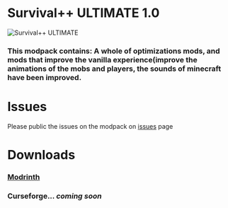 # Survival++ ULTIMATE 1.0
![Survival++ ULTIMATE](https://github.com/user-attachments/assets/5eca86ed-4dc0-4282-a792-7afccc98d8b4)
### This modpack contains: A whole of optimizations mods, and mods that improve the vanilla experience(improve the animations of the mobs and players, the sounds of minecraft have been improved.
# Issues
Please public the issues on the modpack on [issues](https://github.com/vinikkj01/SURVIVAL-ULTIMATE/issues) page
# Downloads
### [Modrinth](https://modrinth.com/modpack/survivalplusplus-ultimate/versions)
### Curseforge... _coming soon_
